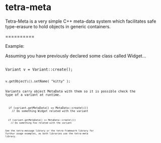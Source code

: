 tetra-meta
==========

Tetra-Meta is a very simple C++ meta-data system which facilitates safe type-erasure to hold objects in generic containers.

==========

Example:

Assuming you have previously declared some class called Widget...

<code>
Variant v = Variant::create<Widget>();

<code>
v.getObject\<Widget\>().setName( "kitty" );

Variants carry object MetaData with them so it is possible check the type of a variant at runtime.

<code>
  if (variant.getMetaData() == MetaData::create\<Widget\>())
    // Do something Widget related with the variant
  
<code>
  if (variant.getMetaData() == MetaData::create\<Foo\>())
    // Do something Foo related with the variant

See the tetra-message library or the tetra-framework library for furthur usage examples, as both libraries use the
tetra-meta library.
